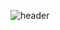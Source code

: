 ![header](https://capsule-render.vercel.app/api?type=rect&color=0:FF6B6B,50:4ECDC4,100:45B7D1&height=200&section=header&text=민동익%20(Douglas)&fontSize=45&fontColor=000000&fontAlign=50&fontAlignY=25&desc=Developer%20%7C%20Problem%20Solver&descSize=18&descAlign=50&descAlignY=45)
